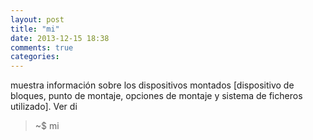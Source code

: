 ```yaml
---
layout: post
title: "mi"
date: 2013-12-15 18:38
comments: true
categories: 
---
```

muestra información sobre los dispositivos montados [dispositivo de bloques, punto de montaje, opciones de montaje y sistema de ficheros utilizado]. Ver di

>~$ mi

